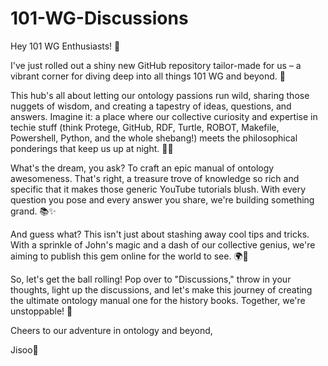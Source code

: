 # 101-WG-Discussions
Hey 101 WG Enthusiasts! 🚀

I've just rolled out a shiny new GitHub repository tailor-made for us – a vibrant corner for diving deep into all things 101 WG and beyond. 🌌

This hub's all about letting our ontology passions run wild, sharing those nuggets of wisdom, and creating a tapestry of ideas, questions, and answers. Imagine it: a place where our collective curiosity and expertise in techie stuff (think Protege, GitHub, RDF, Turtle, ROBOT, Makefile, Powershell, Python, and the whole shebang!) meets the philosophical ponderings that keep us up at night. 🧠💡

What's the dream, you ask? To craft an epic manual of ontology awesomeness. That's right, a treasure trove of knowledge so rich and specific that it makes those generic YouTube tutorials blush. With every question you pose and every answer you share, we're building something grand. 📚✨

And guess what? This isn't just about stashing away cool tips and tricks. With a sprinkle of John's magic and a dash of our collective genius, we're aiming to publish this gem online for the world to see. 🌍🎉

So, let's get the ball rolling! Pop over to "Discussions," throw in your thoughts, light up the discussions, and let's make this journey of creating the ultimate ontology manual one for the history books. Together, we're unstoppable! 🌟

Cheers to our adventure in ontology and beyond,

 Jisoo🚀
